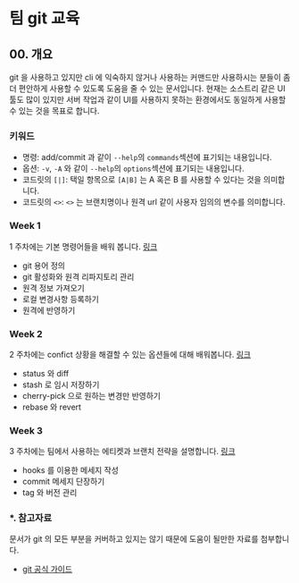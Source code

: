 # 팀 git 교육

## 00. 개요
 
git 을 사용하고 있지만 cli 에 익숙하지 않거나 사용하는 커맨드만 사용하시는 분들이 좀 더 편안하게 사용할 수 있도록 도움을 줄 수 있는 문서입니다. 현재는 소스트리 같은 UI 툴도 많이 있지만 서버 작업과 같이 UI를 사용하지 못하는 환경에서도 동일하게 사용할 수 있는 것을 목표로 합니다.

### 키워드
- 명령: add/commit 과 같이 `--help`의 `commands`섹션에 표기되는 내용입니다.
- 옵션: `-v`, `-A` 와 같이 `--help`의 `options`섹션에 표기되는 내용입니다.
- 코드릿의 `[|]`: 택일 항목으로 `[A|B]` 는 A 혹은 B 를 사용할 수 있다는 것을 의미합니다.
- 코드릿의 `<>`: `<>` 는 브랜치명이나 원격 url 같이 사용자 임의의 변수를 의미합니다. 

### Week 1
1 주차에는 기본 명령어들을 배워 봅니다. [링크](https://github.com/juneyoung/git_edu/tree/main/week1)
- git 용어 정의
- git 활성화와 원격 리파지토리 관리
- 원격 정보 가져오기
- 로컬 변경사항 등록하기
- 원격에 반영하기

### Week 2
2 주차에는 confict 상황을 해결할 수 있는 옵션들에 대해 배워봅니다. [링크](https://github.com/juneyoung/git_edu/tree/main/week2)
- status 와 diff
- stash 로 임시 저장하기
- cherry-pick 으로 원하는 변경만 반영하기
- rebase 와 revert

### Week 3
3 주차에는 팀에서 사용하는 에티켓과 브랜치 전략을 설명합니다. [링크](https://github.com/juneyoung/git_edu/tree/main/week3)
- hooks 를 이용한 메세지 작성
- commit 메세지 단장하기
- tag 와 버전 관리

### *. 참고자료
문서가 git 의 모든 부분을 커버하고 있지는 않기 때문에 도움이 될만한 자료를 첨부합니다.
- [git 공식 가이드](https://git-scm.com/about/branching-and-merging)
